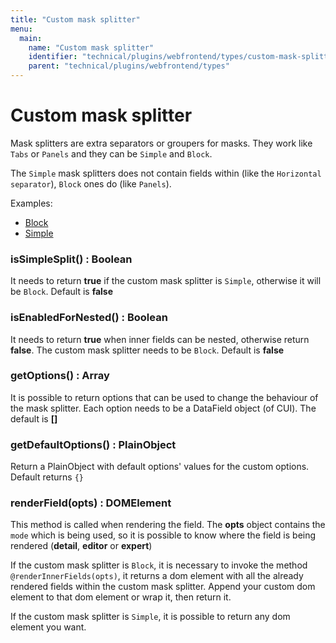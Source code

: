 ```yaml
---
title: "Custom mask splitter"
menu:
  main:
    name: "Custom mask splitter"
    identifier: "technical/plugins/webfrontend/types/custom-mask-splitter-plugin"
    parent: "technical/plugins/webfrontend/types"
---
```


# Custom mask splitter

Mask splitters are extra separators or groupers for masks. They work like `Tabs` or `Panels` and they can be `Simple` and `Block`.

The `Simple` mask splitters does not contain fields within (like the `Horizontal separator`), `Block` ones do (like `Panels`).

Examples:
- [Block](https://github.com/programmfabrik/easydb-example-plugin/blob/master/src/webfrontend/ExampleMaskSplitterBlock.coffee)
- [Simple](https://github.com/programmfabrik/easydb-example-plugin/blob/master/src/webfrontend/ExampleMaskSplitterSimple.coffee)

### isSimpleSplit() : Boolean

It needs to return **true** if the custom mask splitter is `Simple`, otherwise it will be `Block`. Default is **false**

### isEnabledForNested() : Boolean

It needs to return **true** when inner fields can be nested, otherwise return **false**. The custom mask splitter needs to be `Block`. Default is **false** 

### getOptions() : Array<DataField>

It is possible to return options that can be used to change the behaviour of the mask splitter. Each option needs to be a DataField object (of CUI). The default is **[]**

### getDefaultOptions() : PlainObject

Return a PlainObject with default options' values for the custom options. Default returns `{}`

### renderField(opts) : DOMElement

This method is called when rendering the field. The **opts** object contains the `mode` which is being used, so it is possible to know where the field is being rendered (**detail**, **editor** or **expert**)

If the custom mask splitter is `Block`, it is necessary to invoke the method `@renderInnerFields(opts)`, it returns a dom element with all the already rendered fields within the custom mask splitter. Append your custom dom element to that dom element or wrap it, then return it.

If the custom mask splitter is `Simple`, it is possible to return any dom element you want.
 